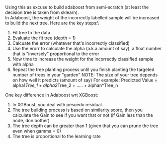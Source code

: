 Using this as excuse to build adaboost from semi-scratch (at least the decision tree is taken from sklearn). \
In Adaboost, the weight of the incorrectly labelled sample will be increased to build the next tree. 
Here are the key steps:\
1. Fit tree to the data
2. Evaluate the fit tree (depth = 1)
3. Calcuate the error (whatever that's incorrectly classified) 
4. Use the erorr to calculate the alpha (a.k.a amount of say), a float number that is "inversely" proportional to the error
5. Now time to increase the weight for the incorrectly classified sample with alpha 
6. Repeat the tree planting process until you finish planting the targeted number of trees in your "garden" 
NOTE: The size of your tree depends on how well it predicts (amount of say)
For example: 
Predicted Value = alpha1*Tree_1 + alpha2*Tree_2 + ..... + alphan*Tree_n

One key difference in Adaboost wrt XGBoost:
1. In XGBoost, you deal with pesuedo residual. 
2. The tree building process is based on similarity score, then you calculate the Gain to see if you want that or not (if Gain less than the node, don bother)
3. The tree depth can be greater than 1 (given that you can prune the tree even when gamma = 0)
4. The tree is proportional to the learning rate 

